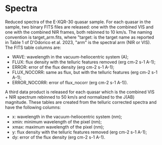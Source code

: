 # Spectra
Reduced spectra of the E-XQR-30 quasar sample. 
For each quasar in the sample, two binary FITS files are released: one with the combined VIS and one with the combined NIR frames, both rebinned to 10 km/s. 
The naming convention is target_arm.fits, where "target: is the target name as reported in Table 1 of D'Odorico et al. 2023, "arm" is the spectral arm (NIR or VIS). The FITS table columns are:  

- WAVE: wavelength in the vacuum-heliocentric system (A); 
- FLUX: flux density with the telluric features removed (erg cm-2 s-1 A-1);
- ERROR: error of the flux density (erg cm-2 s-1 A-1); 
- FLUX_NOCORR: same as flux, but with the telluric features (erg cm-2 s-1 A-1);
- ERROR_NOCORR: error of flux\_nocorr (erg cm-2 s-1 A-1)). 

A third data product is released for each quasar which is the combined VIS + NIR spectrum rebinned to 50 km/s and normalized to the J(AB) magnitude. These tables are created from the telluric corrected spectra and have the following columns:

- x: wavelength in the vacuum-heliocentric system (nm); 
- xmin: minimum wavelength of the pixel (nm);
- xmax: maximum wavelength of the pixel (nm);
- y: flux density with the telluric features removed (erg cm-2 s-1 A-1);
- dy: error of the flux density (erg cm-2 s-1 A-1). 
